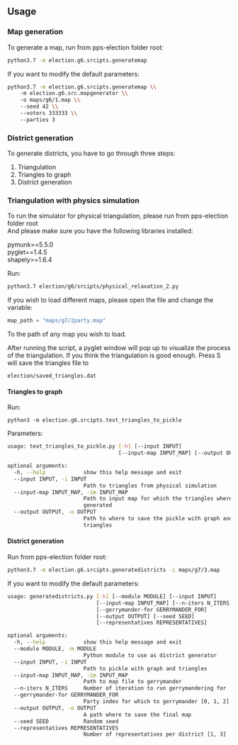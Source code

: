 ## Usage

### Map generation

To generate a map, run from pps-election folder root:

```bash
python3.7 -m election.g6.srcipts.generatemap
```

If you want to modify the default parameters:

```bash
python3.7 -m election.g6.srcipts.generatemap \\
    -m election.g6.src.mapgenerator \\
    -o maps/g6/1.map \\
    --seed 42 \\
    --voters 333333 \\
    --parties 3
```

### District generation


To generate districts, you have to go through three steps:
1. Triangulation
2. Triangles to graph
3. District generation


### Triangulation with physics simulation

To run the simulator for physical triangulation, please run from pps-election folder root \
And please make sure you have the following libraries installed: 

pymunk==5.5.0 \
pyglet==1.4.5 \
shapely>=1.6.4 

Run:
```bash
python3.7 election/g6/srcipts/physical_relaxation_2.py
```

If you wish to load different maps, please open the file and change the variable:
```python
map_path = "maps/g7/2party.map"
```
To the path of any map you wish to load.

After running the script, a pyglet window will pop up to visualize the process of the triangulation.
If you think the triangulation is good enough. Press S will save the triangles file to
```
election/saved_triangles.dat
```

#### Triangles to graph

Run:
```
python3 -m election.g6.srcipts.text_triangles_to_pickle
```

Parameters:
```bash
usage: text_triangles_to_pickle.py [-h] [--input INPUT]
                                   [--input-map INPUT_MAP] [--output OUTPUT]

optional arguments:
  -h, --help            show this help message and exit
  --input INPUT, -i INPUT
                        Path to triangles from physical simulation
  --input-map INPUT_MAP, -im INPUT_MAP
                        Path to input map for which the triangles where
                        generated
  --output OUTPUT, -o OUTPUT
                        Path to where to save the pickle with graph and
                        triangles

```

#### District generation

Run from pps-election folder root:

```bash
python3.7 -m election.g6.srcipts.generatedistricts -i maps/g7/3.map
```

If you want to modify the default parameters:

```bash
usage: generatedistricts.py [-h] [--module MODULE] [--input INPUT]
                            [--input-map INPUT_MAP] [--n-iters N_ITERS]
                            [--gerrymander-for GERRYMANDER_FOR]
                            [--output OUTPUT] [--seed SEED]
                            [--representatives REPRESENTATIVES]

optional arguments:
  -h, --help            show this help message and exit
  --module MODULE, -m MODULE
                        Python module to use as district generator
  --input INPUT, -i INPUT
                        Path to pickle with graph and triangles
  --input-map INPUT_MAP, -im INPUT_MAP
                        Path to map file to gerrymander
  --n-iters N_ITERS     Number of iteration to run gerrymandering for
  --gerrymander-for GERRYMANDER_FOR
                        Party index for which to gerrymander [0, 1, 2]
  --output OUTPUT, -o OUTPUT
                        A path where to save the final map
  --seed SEED           Random seed
  --representatives REPRESENTATIVES
                        Number of representatives per district [1, 3]

```
